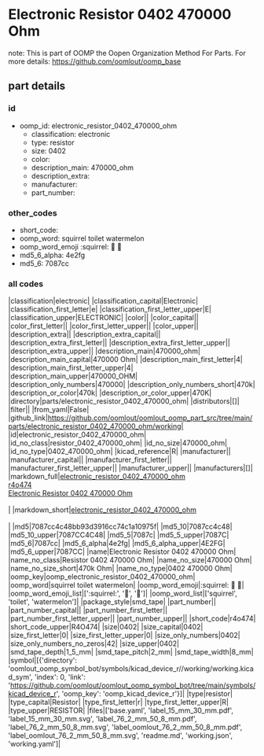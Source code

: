 # Electronic Resistor 0402 470000 Ohm  

note: This is part of OOMP the Oopen Organization Method For Parts. For more details: https://github.com/oomlout/oomp_base

##  part details





### id
* oomp_id: electronic_resistor_0402_470000_ohm
  * classification: electronic
  * type: resistor
  * size: 0402
  * color: 
  * description_main: 470000_ohm
  * description_extra: 
  * manufacturer: 
  * part_number: 

### other_codes
* short_code: 
* oomp_word: squirrel toilet watermelon
* oomp_word_emoji :squirrel: :toilet: :watermelon:
* md5_6_alpha: 4e2fg
* md5_6: 7087cc

### all codes 
|classification|electronic|
|classification_capital|Electronic|
|classification_first_letter|e|
|classification_first_letter_upper|E|
|classification_upper|ELECTRONIC|
|color||
|color_capital||
|color_first_letter||
|color_first_letter_upper||
|color_upper||
|description_extra||
|description_extra_capital||
|description_extra_first_letter||
|description_extra_first_letter_upper||
|description_extra_upper||
|description_main|470000_ohm|
|description_main_capital|470000 Ohm|
|description_main_first_letter|4|
|description_main_first_letter_upper|4|
|description_main_upper|470000_OHM|
|description_only_numbers|470000|
|description_only_numbers_short|470k|
|description_or_color|470k|
|description_or_color_upper|470K|
|directory|parts/electronic_resistor_0402_470000_ohm|
|distributors|[]|
|filter||
|from_yaml|False|
|github_link|https://github.com/oomlout/oomlout_oomp_part_src/tree/main/parts/electronic_resistor_0402_470000_ohm/working|
|id|electronic_resistor_0402_470000_ohm|
|id_no_class|resistor_0402_470000_ohm|
|id_no_size|470000_ohm|
|id_no_type|0402_470000_ohm|
|kicad_reference|R|
|manufacturer||
|manufacturer_capital||
|manufacturer_first_letter||
|manufacturer_first_letter_upper||
|manufacturer_upper||
|manufacturers|[]|
|markdown_full|[electronic_resistor_0402_470000_ohm](https://github.com/oomlout/oomlout_oomp_part_src/tree/main/parts/electronic_resistor_0402_470000_ohm/working)<br>[r4o474](https://github.com/oomlout/oomlout_oomp_part_src/tree/main/parts/electronic_resistor_0402_470000_ohm/working)<br>[Electronic Resistor 0402 470000 Ohm](https://github.com/oomlout/oomlout_oomp_part_src/tree/main/parts/electronic_resistor_0402_470000_ohm/working)<br><br>|
|markdown_short|[electronic_resistor_0402_470000_ohm](https://github.com/oomlout/oomlout_oomp_part_src/tree/main/parts/electronic_resistor_0402_470000_ohm/working)<br><br>|
|md5|7087cc4c48bb93d3916cc74c1a10975f|
|md5_10|7087cc4c48|
|md5_10_upper|7087CC4C48|
|md5_5|7087c|
|md5_5_upper|7087C|
|md5_6|7087cc|
|md5_6_alpha|4e2fg|
|md5_6_alpha_upper|4E2FG|
|md5_6_upper|7087CC|
|name|Electronic Resistor 0402 470000 Ohm|
|name_no_class|Resistor 0402 470000 Ohm|
|name_no_size|470000 Ohm|
|name_no_size_short|470k Ohm|
|name_no_type|0402 470000 Ohm|
|oomp_key|oomp_electronic_resistor_0402_470000_ohm|
|oomp_word|squirrel toilet watermelon|
|oomp_word_emoji|:squirrel: :toilet: :watermelon:|
|oomp_word_emoji_list|[':squirrel:', ':toilet:', ':watermelon:']|
|oomp_word_list|['squirrel', 'toilet', 'watermelon']|
|package_style|smd_tape|
|part_number||
|part_number_capital||
|part_number_first_letter||
|part_number_first_letter_upper||
|part_number_upper||
|short_code|r4o474|
|short_code_upper|R4O474|
|size|0402|
|size_capital|0402|
|size_first_letter|0|
|size_first_letter_upper|0|
|size_only_numbers|0402|
|size_only_numbers_no_zeros|42|
|size_upper|0402|
|smd_tape_depth|1_5_mm|
|smd_tape_pitch|2_mm|
|smd_tape_width|8_mm|
|symbol|[{'directory': 'oomlout_oomp_symbol_bot/symbols/kicad_device_r//working/working.kicad_sym', 'index': 0, 'link': 'https://github.com/oomlout/oomlout_oomp_symbol_bot/tree/main/symbols/kicad_device_r', 'oomp_key': 'oomp_kicad_device_r'}]|
|type|resistor|
|type_capital|Resistor|
|type_first_letter|r|
|type_first_letter_upper|R|
|type_upper|RESISTOR|
|files|['base.yaml', 'label_15_mm_30_mm.pdf', 'label_15_mm_30_mm.svg', 'label_76_2_mm_50_8_mm.pdf', 'label_76_2_mm_50_8_mm.svg', 'label_oomlout_76_2_mm_50_8_mm.pdf', 'label_oomlout_76_2_mm_50_8_mm.svg', 'readme.md', 'working.json', 'working.yaml']|
